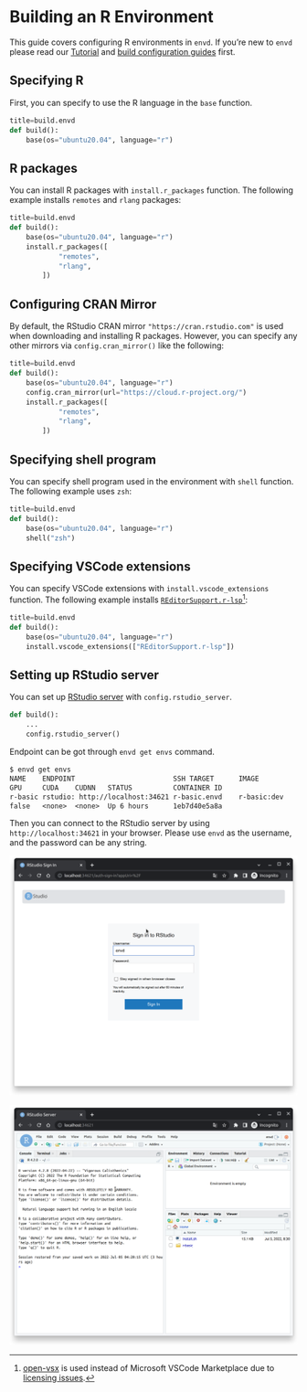# Building an R Environment

This guide covers configuring R environments in `envd`. If you’re new to `envd` please read our [Tutorial](../get-started) and [build configuration guides](../build-envd) first.


## Specifying R

First, you can specify to use the R language in the `base` function.

```python 
title=build.envd
def build():
    base(os="ubuntu20.04", language="r")
```

## R packages

You can install R packages with `install.r_packages` function. The following example installs `remotes` and `rlang` packages:

```python 
title=build.envd
def build():
    base(os="ubuntu20.04", language="r")
    install.r_packages([
            "remotes",
            "rlang",
        ])
```

## Configuring CRAN Mirror

By default, the RStudio CRAN mirror `"https://cran.rstudio.com"` is used when downloading and installing R packages. However, you can specify any other mirrors via `config.cran_mirror()` like the following:

```python 
title=build.envd
def build():
    base(os="ubuntu20.04", language="r")
    config.cran_mirror(url="https://cloud.r-project.org/")
    install.r_packages([
            "remotes",
            "rlang",
        ])
```

## Specifying shell program

You can specify shell program used in the environment with `shell` function. The following example uses `zsh`:

```python 
title=build.envd
def build():
    base(os="ubuntu20.04", language="r")
    shell("zsh")
```

## Specifying VSCode extensions

You can specify VSCode extensions with `install.vscode_extensions` function. The following example installs [`REditorSupport.r-lsp`](https://open-vsx.org/extension/REditorSupport/r-lsp)[^1]:

```python 
title=build.envd
def build():
    base(os="ubuntu20.04", language="r")
    install.vscode_extensions(["REditorSupport.r-lsp"])
```

[^1]: [open-vsx](https://open-vsx.org/) is used instead of Microsoft VSCode Marketplace due to [licensing issues](https://github.com/tensorchord/envd/issues/160).

## Setting up RStudio server

You can set up [RStudio server](https://www.rstudio.com/products/rstudio/download-server/) with `config.rstudio_server`.

```python title=build.envd
def build():
    ...
    config.rstudio_server()
```

Endpoint can be got through `envd get envs` command.

```
$ envd get envs
NAME    ENDPOINT                        SSH TARGET      IMAGE           GPU     CUDA    CUDNN   STATUS          CONTAINER ID 
r-basic rstudio: http://localhost:34621 r-basic.envd    r-basic:dev     false   <none>  <none>  Up 6 hours      1eb7d40e5a8a
```

Then you can connect to the RStudio server by using `http://localhost:34621` in your browser. Please use `envd` as the username, and the password can be any string.

![](../ide/assets/rstudio.png)

![](../ide/assets/rstudio-main.png)
